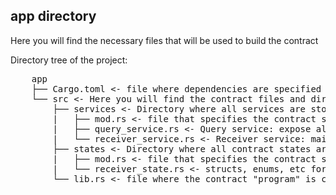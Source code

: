 ## app directory

Here you will find the necessary files that will be used to build the contract

Directory tree of the project:

<pre>
    app
    ├── Cargo.toml <- file where dependencies are specified
    └── src <- Here you will find the contract files and directories
        ├── services <- Directory where all services are stored
        |   ├── mod.rs <- file that specifies the contract services module
        |   ├── query_service.rs <- Query service: expose all queries for contract
        |   └── receiver_service.rs <- Receiver service: main service of the contract
        ├── states <- Directory where all contract states are stored
        |   ├── mod.rs <- file that specifies the contract states module
        |   └── receiver_state.rs <- structs, enums, etc for state
        └── lib.rs <- file where the contract "program" is created
</pre>



